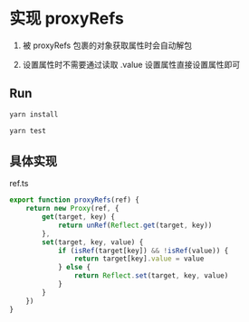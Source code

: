 # 实现 proxyRefs

1. 被 proxyRefs 包裹的对象获取属性时会自动解包

1. 设置属性时不需要通过读取 .value 设置属性直接设置属性即可


## Run

```bash
yarn install
```

```bash
yarn test
```

## 具体实现

ref.ts
```ts
export function proxyRefs(ref) {
    return new Proxy(ref, {
        get(target, key) {
            return unRef(Reflect.get(target, key))
        },
        set(target, key, value) {
            if (isRef(target[key]) && !isRef(value)) {
                return target[key].value = value
            } else {
                return Reflect.set(target, key, value)
            }
        }
    })
}
```
